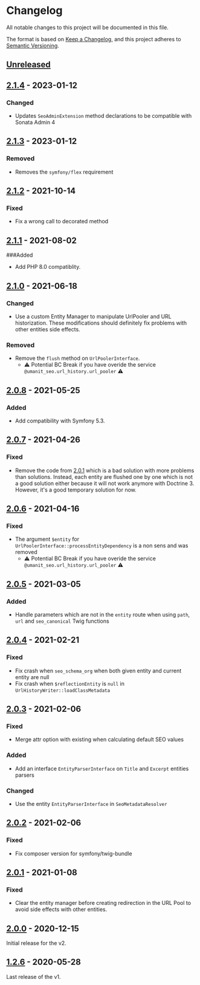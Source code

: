 # Changelog

All notable changes to this project will be documented in this file.

The format is based on [Keep a Changelog](https://keepachangelog.com/en/1.0.0/),
and this project adheres to [Semantic Versioning](https://semver.org/spec/v2.0.0.html).

## [Unreleased]

## [2.1.4] - 2023-01-12

### Changed

- Updates `SeoAdminExtension` method declarations to be compatible with Sonata Admin 4

## [2.1.3] - 2023-01-12

### Removed

- Removes the `symfony/flex` requirement

## [2.1.2] - 2021-10-14

### Fixed

- Fix a wrong call to decorated method

## [2.1.1] - 2021-08-02

###Added

- Add PHP 8.0 compatiblity.

## [2.1.0] - 2021-06-18

### Changed

- Use a custom Entity Manager to manipulate UrlPooler and URL historization. These modifications should definitely fix
  problems with other entities side effects.

### Removed

- Remove the `flush` method on `UrlPoolerInterface`.
    * ⚠️ Potential BC Break if you have overide the service `@umanit_seo.url_history.url_pooler` ⚠️

## [2.0.8] - 2021-05-25

### Added

- Add compatibility with Symfony 5.3.

## [2.0.7] - 2021-04-26

### Fixed

- Remove the code from [2.0.1] which is a bad solution with more problems than solutions. Instead, each entity are
  flushed one by one which is not a good solution either because it will not work anymore with Doctrine 3. However, it's
  a good temporary solution for now.

## [2.0.6] - 2021-04-16

### Fixed

- The argument `$entity` for `UrlPoolerInterface::processEntityDependency` is a non sens and was removed
    * ⚠️ Potential BC Break if you have overide the service `@umanit_seo.url_history.url_pooler` ⚠️

## [2.0.5] - 2021-03-05

### Added

- Handle parameters which are not in the `entity` route when using `path`, `url` and `seo_canonical` Twig functions

## [2.0.4] - 2021-02-21

### Fixed

- Fix crash when `seo_schema_org` when both given entity and current entity are null
- Fix crash when `$reflectionEntity` is `null` in `UrlHistoryWriter::loadClassMetadata`

## [2.0.3] - 2021-02-06

### Fixed

- Merge attr option with existing when calculating default SEO values

### Added

- Add an interface `EntityParserInterface` on `Title` and `Excerpt` entities parsers

### Changed

- Use the entity `EntityParserInterface` in `SeoMetadataResolver`

## [2.0.2] - 2021-02-06

### Fixed

- Fix composer version for symfony/twig-bundle

## [2.0.1] - 2021-01-08

### Fixed

- Clear the entity manager before creating redirection in the URL Pool to avoid side effects with other entities.

## [2.0.0] - 2020-12-15

Initial release for the v2.

## [1.2.6] - 2020-05-28

Last release of the v1.

[Unreleased]: https://github.com/umanit/block-collection-bundle/compare/2.1.4...HEAD

[2.1.4]: https://github.com/umanit/block-collection-bundle/compare/2.1.3...2.1.4

[2.1.3]: https://github.com/umanit/block-collection-bundle/compare/2.1.2...2.1.3

[2.1.2]: https://github.com/umanit/block-collection-bundle/compare/2.1.1...2.1.2

[2.1.1]: https://github.com/umanit/block-collection-bundle/compare/2.1.0...2.1.1

[2.1.0]: https://github.com/umanit/block-collection-bundle/compare/2.0.8...2.1.0

[2.0.8]: https://github.com/umanit/block-collection-bundle/compare/2.0.7...2.0.8

[2.0.7]: https://github.com/umanit/block-collection-bundle/compare/2.0.6...2.0.7

[2.0.6]: https://github.com/umanit/block-collection-bundle/compare/2.0.5...2.0.6

[2.0.5]: https://github.com/umanit/block-collection-bundle/compare/2.0.4...2.0.5

[2.0.4]: https://github.com/umanit/block-collection-bundle/compare/2.0.3...2.0.4

[2.0.3]: https://github.com/umanit/block-collection-bundle/compare/2.0.2...2.0.3

[2.0.2]: https://github.com/umanit/block-collection-bundle/compare/2.0.1...2.0.2

[2.0.1]: https://github.com/umanit/block-collection-bundle/compare/2.0.0...2.0.1

[2.0.0]: https://github.com/umanit/block-collection-bundle/releases/tag/2.0.0

[1.2.6]: https://github.com/umanit/block-collection-bundle/releases/tag/1.2.6
